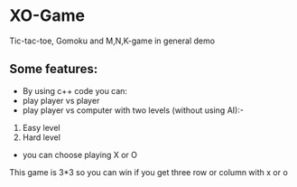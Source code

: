 # XO-Game

Tic-tac-toe, Gomoku and M,N,K-game in general demo

## Some features:

- By using c++ code you can:
- play player vs player 
- play player vs computer with two levels (without using AI):-
1. Easy level
2. Hard level
- you can choose playing X or O

This game is 3*3 so you can win if you get three row or column with x or o
